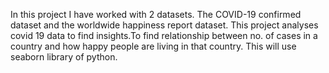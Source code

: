 In this project I have worked with 2 datasets. The COVID-19 confirmed dataset and the worldwide happiness report dataset.
This project analyses covid 19 data to find insights.To find relationship between no. of cases in a country and how happy people are living in that country.
This will use seaborn library of python.
